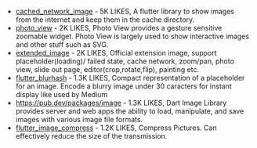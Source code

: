 - [cached_network_image](https://pub.dev/packages/cached_network_image) - 5K LIKES, A flutter library to show images from the internet and keep them in the cache directory.
- [photo_view](https://pub.dev/packages/photo_view) - 2K LIKES, Photo View provides a gesture sensitive zoomable widget. Photo View is largely used to show interactive images and other stuff such as SVG.
- [extended_image](https://pub.dev/packages/extended_image) - 2K LIKES, Official extension image, support placeholder(loading)/ failed state, cache network, zoom/pan, photo view, slide out page, editor(crop,rotate,flip), painting etc.
- [flutter_blurhash](https://pub.dev/packages/flutter_blurhash) - 1.3K LIKES, Compact representation of a placeholder for an image. Encode a blurry image under 30 caracters for instant display like used by Medium
- https://pub.dev/packages/image - 1.3K LIKES, Dart Image Library provides server and web apps the ability to load, manipulate, and save images with various image file formats.
- [flutter_image_compress](https://pub.dev/packages/flutter_image_compress) - 1.2K LIKES, Compress Pictures. Can effectively reduce the size of the transmission.
